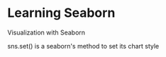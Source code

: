 # Learning Seaborn

Visualization with Seaborn

sns.set() is a seaborn's method to set its chart style




